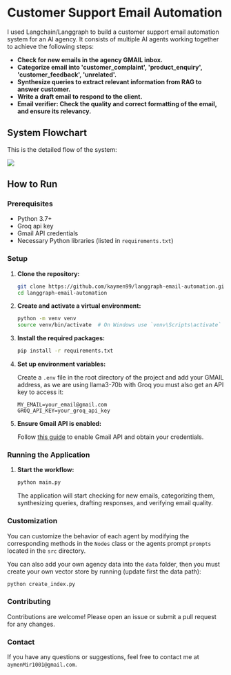 # Customer Support Email Automation

I used Langchain/Langgraph to build a customer support email automation system for an AI agency. It consists of multiple AI agents working together to achieve the following steps:

- **Check for new emails in the agency GMAIL inbox.**
- **Categorize email into 'customer_complaint', 'product_enquiry', 'customer_feedback', 'unrelated'.**
- **Synthesize queries to extract relevant information from RAG to answer customer.**
- **Write a draft email to respond to the client.**
- **Email verifier: Check the quality and correct formatting of the email, and ensure its relevancy.**

## System Flowchart

This is the detailed flow of the system:

[![](https://mermaid.ink/img/pako:eNp1ks9uwjAMxl8lyqlI8AI9TBqUP5edthMUVVHilog26RwXxCjvPreFrWhaLkn8_T47cXKV2huQscxLf9YHhSQ-ktQJHq-7QLzfi9nsRcyj0iuTOThnUClbhskAzTu1haqmSyu2O3BmPxZq9BpCaMVipxVB4dF-wZDhzi0enGk0CYSSMdOKJNLeBUIOZqiK7LOBQJZDk7HNeRJ_rKvojJYgM6hyGmrdTUl_lWWEQGjhBFmOvurS3_Vlr__vX_X6OjoB2vySFeAAu5pP0Lo_WeBOtGITdfOTvHlq2NiC0NflC4zJ3w6mTk5lBcjJDD_YtaNSSQeoIJUxL43CYypTd2NONeTfL07LmHsIU4m-KQ4yzlUZeNfUhs-dWFWgqn6iYCx5fBv-Q_8tprJWbuv9g7l9A0wuuN4?type=png)](https://mermaid.live/edit#pako:eNp1ks9uwjAMxl8lyqlI8AI9TBqUP5edthMUVVHilog26RwXxCjvPreFrWhaLkn8_T47cXKV2huQscxLf9YHhSQ-ktQJHq-7QLzfi9nsRcyj0iuTOThnUClbhskAzTu1haqmSyu2O3BmPxZq9BpCaMVipxVB4dF-wZDhzi0enGk0CYSSMdOKJNLeBUIOZqiK7LOBQJZDk7HNeRJ_rKvojJYgM6hyGmrdTUl_lWWEQGjhBFmOvurS3_Vlr__vX_X6OjoB2vySFeAAu5pP0Lo_WeBOtGITdfOTvHlq2NiC0NflC4zJ3w6mTk5lBcjJDD_YtaNSSQeoIJUxL43CYypTd2NONeTfL07LmHsIU4m-KQ4yzlUZeNfUhs-dWFWgqn6iYCx5fBv-Q_8tprJWbuv9g7l9A0wuuN4)

## How to Run

### Prerequisites

- Python 3.7+
- Groq api key
- Gmail API credentials
- Necessary Python libraries (listed in `requirements.txt`)

### Setup

1. **Clone the repository:**

   ```sh
   git clone https://github.com/kaymen99/langgraph-email-automation.git
   cd langgraph-email-automation
   ```

2. **Create and activate a virtual environment:**

   ```sh
   python -m venv venv
   source venv/bin/activate  # On Windows use `venv\Scripts\activate`
   ```

3. **Install the required packages:**

   ```sh
   pip install -r requirements.txt
   ```

4. **Set up environment variables:**

   Create a `.env` file in the root directory of the project and add your GMAIL address, as we are using llama3-70b with Groq you must also get an API key to access it:

   ```env
   MY_EMAIL=your_email@gmail.com
   GROQ_API_KEY=your_groq_api_key
   ```

5. **Ensure Gmail API is enabled:**

   Follow [this guide](https://developers.google.com/gmail/api/quickstart/python) to enable Gmail API and obtain your credentials.

### Running the Application

1. **Start the workflow:**

   ```sh
   python main.py
   ```

   The application will start checking for new emails, categorizing them, synthesizing queries, drafting responses, and verifying email quality.

### Customization

You can customize the behavior of each agent by modifying the corresponding methods in the `Nodes` class or the agents prompt `prompts` located in the `src` directory.

You can also add your own agency data into the `data` folder, then you must create your own vector store by running (update first the data path):

```sh
python create_index.py
```

### Contributing

Contributions are welcome! Please open an issue or submit a pull request for any changes.

### Contact

If you have any questions or suggestions, feel free to contact me at `aymenMir1001@gmail.com`.
